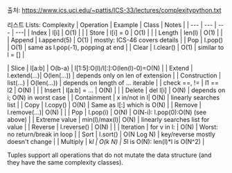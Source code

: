 출처: https://www.ics.uci.edu/~pattis/ICS-33/lectures/complexitypython.txt

리스트
Lists:
                               Complexity
| Operation     | Example      | Class         | Notes |
| --- | --- | --- | ---|
| Index         | l[i]         | O(1)	     | |
| Store         | l[i] = 0     | O(1)	     | |
| Length        | len(l)       | O(1)	     | |
| Append        | l.append(5)  | O(1)	     | mostly: ICS-46 covers details |
| Pop	      | l.pop()      | O(1)	     | same as l.pop(-1), popping at end |
| Clear         | l.clear()    | O(1)	     | similar to l = [] |

| Slice         | l[a:b]       | O(b-a)	     | l[1:5]:O(l)/l[:]:O(len(l)-0)=O(N) |
| Extend        | l.extend(...)| O(len(...))   | depends only on len of extension |
| Construction  | list(...)    | O(len(...))   | depends on length of ... iterable |
| check ==, !=  | l1 == l2     | O(N)          | |
| Insert        | l[a:b] = ... | O(N)	     |  |
| Delete        | del l[i]     | O(N)	     | depends on i; O(N) in worst case |
| Containment   | x in/not in l| O(N)	     | linearly searches list  |
| Copy          | l.copy()     | O(N)	     | Same as l[:] which is O(N) |
| Remove        | l.remove(...)| O(N)	     |  |
| Pop	      | l.pop(i)     | O(N)	     | O(N-i): l.pop(0):O(N) (see above) |
| Extreme value | min(l)/max(l)| O(N)	     | linearly searches list for value |
| Reverse	      | l.reverse()  | O(N)	     | |
| Iteration     | for v in l:  | O(N)          | Worst: no return/break in loop |
| Sort          | l.sort()     | O(N Log N)    | key/reverse mostly doesn't change |
| Multiply      | k*l          | O(k N)        | 5*l is O(N): len(l)*l is O(N^2)   |

Tuples support all operations that do not mutate the data structure (and they
have the same complexity classes).
